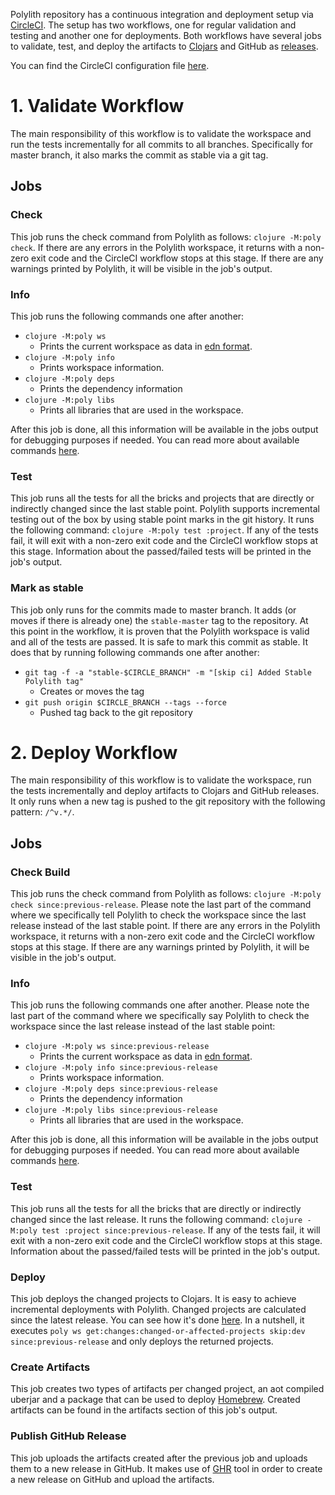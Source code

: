Polylith repository has a continuous integration and deployment setup via [CircleCI](https://circleci.com). The setup has two workflows, one for regular validation and testing and another one for deployments. Both workflows have several jobs to validate, test, and deploy the artifacts to [Clojars](https://clojars.org) and GitHub as [releases](https://github.com/polyfy/polylith/releases).

You can find the CircleCI configuration file [here](../.circleci/config.yml).

# 1. Validate Workflow
The main responsibility of this workflow is to validate the workspace and run the tests incrementally for all commits to all branches. Specifically for master branch, it also marks the commit as stable via a git tag.

## Jobs

### Check
This job runs the check command from Polylith as follows: ```clojure -M:poly check```. If there are any errors in the Polylith workspace, it returns with a non-zero exit code and the CircleCI workflow stops at this stage. If there are any warnings printed by Polylith, it will be visible in the job's output.

### Info
This job runs the following commands one after another:
- ```clojure -M:poly ws```
  - Prints the current workspace as data in [edn format](https://github.com/edn-format/edn).
- ```clojure -M:poly info```
  - Prints workspace information.
- ```clojure -M:poly deps```
  - Prints the dependency information
- ```clojure -M:poly libs```
  - Prints all libraries that are used in the workspace.

After this job is done, all this information will be available in the jobs output for debugging purposes if needed. You can read more about available commands [here](commands.md).

### Test
This job runs all the tests for all the bricks and projects that are directly or indirectly changed since the last stable point. Polylith supports incremental testing out of the box by using stable point marks in the git history. It runs the following command: ```clojure -M:poly test :project```. If any of the tests fail, it will exit with a non-zero exit code and the CircleCI workflow stops at this stage. Information about the passed/failed tests will be printed in the job's output.

### Mark as stable
This job only runs for the commits made to master branch. It adds (or moves if there is already one) the `stable-master` tag to the repository. At this point in the workflow, it is proven that the Polylith workspace is valid and all of the tests are passed. It is safe to mark this commit as stable. It does that by running following commands one after another:
- ```git tag -f -a "stable-$CIRCLE_BRANCH" -m "[skip ci] Added Stable Polylith tag"```
  - Creates or moves the tag
- ```git push origin $CIRCLE_BRANCH --tags --force```
  - Pushed tag back to the git repository

# 2. Deploy Workflow
The main responsibility of this workflow is to validate the workspace, run the tests incrementally and deploy artifacts to Clojars and GitHub releases. It only runs when a new tag is pushed to the git repository with the following pattern: `/^v.*/`.

## Jobs

### Check Build
This job runs the check command from Polylith as follows: ```clojure -M:poly check since:previous-release```. Please note the last part of the command where we specifically tell Polylith to check the workspace since the last release instead of the last stable point. If there are any errors in the Polylith workspace, it returns with a non-zero exit code and the CircleCI workflow stops at this stage. If there are any warnings printed by Polylith, it will be visible in the job's output.

### Info
This job runs the following commands one after another. Please note the last part of the command where we specifically say Polylith to check the workspace since the last release instead of the last stable point:
- ```clojure -M:poly ws since:previous-release```
  - Prints the current workspace as data in [edn format](https://github.com/edn-format/edn).
- ```clojure -M:poly info since:previous-release```
  - Prints workspace information.
- ```clojure -M:poly deps since:previous-release```
  - Prints the dependency information
- ```clojure -M:poly libs since:previous-release```
  - Prints all libraries that are used in the workspace.

After this job is done, all this information will be available in the jobs output for debugging purposes if needed. You can read more about available commands [here](commands.md).

### Test
This job runs all the tests for all the bricks that are directly or indirectly changed since the last release. It runs the following command: ```clojure -M:poly test :project since:previous-release```. If any of the tests fail, it will exit with a non-zero exit code and the CircleCI workflow stops at this stage. Information about the passed/failed tests will be printed in the job's output.

### Deploy
This job deploys the changed projects to Clojars. It is easy to achieve incremental deployments with Polylith. Changed projects are calculated since the latest release. You can see how it's done [here](https://github.com/polyfy/polylith/blob/master/build.clj). In a nutshell, it executes `poly ws get:changes:changed-or-affected-projects skip:dev since:previous-release` and only deploys the returned projects. 

### Create Artifacts
This job creates two types of artifacts per changed project, an aot compiled uberjar and a package that can be used to deploy [Homebrew](https://brew.sh). Created artifacts can be found in the artifacts section of this job's output.

### Publish GitHub Release
This job uploads the artifacts created after the previous job and uploads them to a new release in GitHub. It makes use of [GHR](https://github.com/tcnksm/ghr) tool in order to create a new release on GitHub and upload the artifacts.
